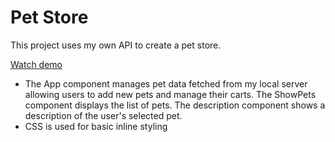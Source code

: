 # Pet Store

This project uses my own API to create a pet store. 

[Watch demo](https://drive.google.com/file/d/1InlAU0_8LH9dxGkYJZ6QI8owbHBshFry/view?usp=sharing)

- The App component manages pet data fetched from my local server allowing users to add new pets and manage their carts. The ShowPets component displays the list of pets. The description component shows a description of the user's selected pet.
- CSS is used for basic inline styling